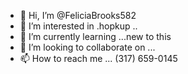- 👋 Hi, I’m @FeliciaBrooks582
- 👀 I’m interested in .hopkup ..
- 🌱 I’m currently learning ...new to this 
- 💞️ I’m looking to collaborate on ...
- 📫 How to reach me ... (317) 659-0145

<!---
FeliciaBrooks582/FeliciaBrooks582 is a ✨ special ✨ repository because its `README.md` (this file) appears on your GitHub profile.
You can click the Preview link to take a look at your changes.
--->
